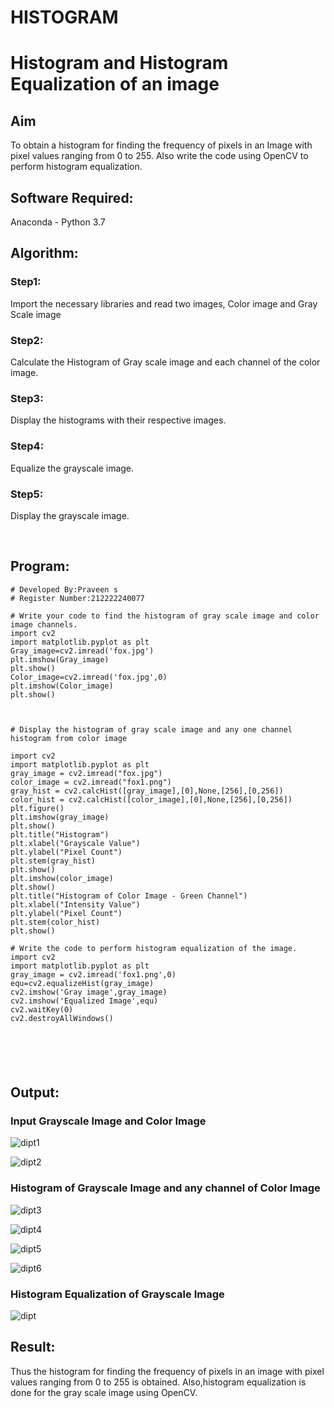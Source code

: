 # HISTOGRAM
# Histogram and Histogram Equalization of an image
## Aim
To obtain a histogram for finding the frequency of pixels in an Image with pixel values ranging from 0 to 255. Also write the code using OpenCV to perform histogram equalization.

## Software Required:
Anaconda - Python 3.7

## Algorithm:
### Step1:

Import the necessary libraries and read two images, Color image and Gray Scale image

### Step2:

Calculate the Histogram of Gray scale image and each channel of the color image.

### Step3:

Display the histograms with their respective images.

### Step4:

Equalize the grayscale image.

### Step5:

Display the grayscale image.



<br>

## Program:

  
  ```
# Developed By:Praveen s
# Register Number:212222240077

# Write your code to find the histogram of gray scale image and color image channels.
import cv2
import matplotlib.pyplot as plt
Gray_image=cv2.imread('fox.jpg')
plt.imshow(Gray_image)
plt.show()
Color_image=cv2.imread('fox.jpg',0)
plt.imshow(Color_image)
plt.show()



# Display the histogram of gray scale image and any one channel histogram from color image

import cv2
import matplotlib.pyplot as plt
gray_image = cv2.imread("fox.jpg")
color_image = cv2.imread("fox1.png")
gray_hist = cv2.calcHist([gray_image],[0],None,[256],[0,256])
color_hist = cv2.calcHist([color_image],[0],None,[256],[0,256])
plt.figure()
plt.imshow(gray_image)
plt.show()
plt.title("Histogram")
plt.xlabel("Grayscale Value")
plt.ylabel("Pixel Count")
plt.stem(gray_hist)
plt.show()
plt.imshow(color_image)
plt.show()
plt.title("Histogram of Color Image - Green Channel")
plt.xlabel("Intensity Value")
plt.ylabel("Pixel Count")
plt.stem(color_hist)
plt.show()

# Write the code to perform histogram equalization of the image. 
import cv2
import matplotlib.pyplot as plt
gray_image = cv2.imread('fox1.png',0)
equ=cv2.equalizeHist(gray_image)
cv2.imshow('Gray image',gray_image)
cv2.imshow('Equalized Image',equ)
cv2.waitKey(0)
cv2.destroyAllWindows()






```
## Output:
### Input Grayscale Image and Color Image


![dipt1](https://github.com/praveenst13/HISTOGRAM/assets/118787793/b6a81d17-b789-42c4-8588-ac13de800049)



![dipt2](https://github.com/praveenst13/HISTOGRAM/assets/118787793/ed7fa925-ae1d-4815-8058-44ce98cfb0a1)



### Histogram of Grayscale Image and any channel of Color Image

![dipt3](https://github.com/praveenst13/HISTOGRAM/assets/118787793/993bf6d3-b002-45bf-bebf-abada68f9e77)



![dipt4](https://github.com/praveenst13/HISTOGRAM/assets/118787793/d895b197-404b-45fb-bb98-f3046e526d30)


![dipt5](https://github.com/praveenst13/HISTOGRAM/assets/118787793/37e2d4ef-c585-4721-b67c-ef684cf90961)

![dipt6](https://github.com/praveenst13/HISTOGRAM/assets/118787793/c6316297-0263-4864-9960-a1feb9fa950e)

 
### Histogram Equalization of Grayscale Image


![dipt](https://github.com/praveenst13/HISTOGRAM/assets/118787793/8febd64e-557f-41da-bcf9-a8899ddc3481)



## Result: 
Thus the histogram for finding the frequency of pixels in an image with pixel values ranging from 0 to 255 is obtained. Also,histogram equalization is done for the gray scale image using OpenCV.

